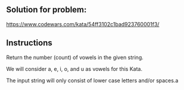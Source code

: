 ## Solution for problem:

https://www.codewars.com/kata/54ff3102c1bad923760001f3/

## Instructions

Return the number (count) of vowels in the given string.

We will consider a, e, i, o, and u as vowels for this Kata.

The input string will only consist of lower case letters and/or spaces.a